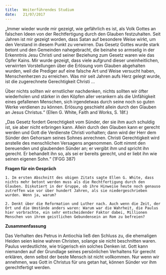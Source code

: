 ```yaml
---
title:  Weiterführendes Studium
date:   21/07/2017
---
```


„Immer wieder wurde mir gezeigt, wie gefährlich es ist, als Volk Gottes an falschen Ideen von der Rechtfertigung durch den Glauben festzuhalten. Seit Jahren ist mir gezeigt worden, dass Satan auf besondere Weise wirkt, um den Verstand in diesem Punkt zu verwirren. Das Gesetz Gottes wurde stark betont und den Gemeinden nahegebracht, die beinahe so armselig in der Erkenntnis Jesu Christi und seiner Beziehung zum Gesetz waren wie das Opfer Kains. Mir wurde gezeigt, dass viele aufgrund dieser uneinheitlichen, verwirrten Vorstellungen über die Erlösung vom Glauben abgehalten wurden, weil die Prediger auf eine falsche Art und Weise versucht haben, Menschenherzen zu erreichen. Was mir seit Jahren aufs Herz gelegt wurde, ist die zugerechnete Gerechtigkeit Christi …

Über nichts sollten wir ernstlicher nachdenken, nichts sollten wir öfter wiederholen und stärker in den Köpfen aller verankern als die Unfähigkeit eines gefallenen Menschen, sich irgendetwas durch seine noch so guten Werke verdienen zu können. Erlösung geschieht allein durch den Glauben an Jesus Christus.“ (Ellen G. White, Faith and Works, S. 18f.)

„Das Gesetz fordert Gerechtigkeit vom Sünder, der sie ihm auch schuldig ist, sie aber nicht erbringen kann. Allein durch den Glauben kann er gerecht werden und Gott die Verdienste Christi vorhalten; dann wird der Herr dem Sünder den Gehorsam seines Sohnes anrechnen. Christi Gerechtigkeit wird anstelle des menschlichen Versagens angenommen. Gott nimmt den bereuenden und glaubenden Sünder an; er vergibt ihm und spricht ihn gerecht. Er behandelt ihn so, als sei er bereits gerecht, und er liebt ihn wie seinen eigenen Sohn.“ (1FGG 387)

**Fragen für ein Gespräch**

`1. Im ersten Abschnitt des obigen Zitats sagte Ellen G. White, dass nichts mehr betont werden muss als die Rechtfertigung durch den Glauben. Diskutiert in der Gruppe, ob ihre Hinweise heute noch genauso zutreffen wie vor über hundert Jahren, als sie niedergeschrieben wurden. Wenn ja, warum?`

`2. Denkt über die Reformation und Luther nach. Auch wenn die Zeit, der Ort und die Umstände anders waren: Warum war die Wahrheit, die Paulus hier vorbrachte, ein sehr entscheidender Faktor dabei, Millionen Menschen von ihrem geistlichen Gebundensein an Rom zu befreien?`

**Zusammenfassung**

Das Verhalten des Petrus in Antiochia ließ den Schluss zu, die ehemaligen Heiden seien keine wahren Christen, solange sie nicht beschnitten waren. Paulus verdeutlichte, wie trügerisch ein solches Denken ist. Gott kann niemanden auf der Grundlage seines persönlichen Verhaltens für gerecht erklären, denn selbst der beste Mensch ist nicht vollkommen. Nur wenn wir annehmen, was Gott in Christus für uns getan hat, können Sünder vor ihm gerechtfertigt werden.